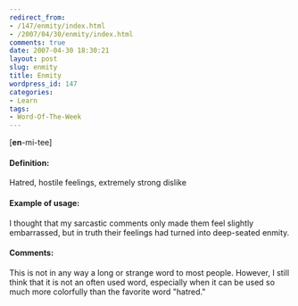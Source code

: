 ```yaml
---
redirect_from:
- /147/enmity/index.html
- /2007/04/30/enmity/index.html
comments: true
date: 2007-04-30 18:30:21
layout: post
slug: enmity
title: Enmity
wordpress_id: 147
categories:
- Learn
tags:
- Word-Of-The-Week
---
```


[**en**-mi-tee]


#### Definition:


Hatred, hostile feelings, extremely strong dislike



#### Example of usage:


I thought that my sarcastic comments only made them feel slightly embarrassed, but in truth their feelings had turned into deep-seated enmity.



#### Comments:


This is not in any way a long or strange word to most people.  However, I still think that it is not an often used word, especially when it can be used so much more colorfully than the favorite word "hatred."
